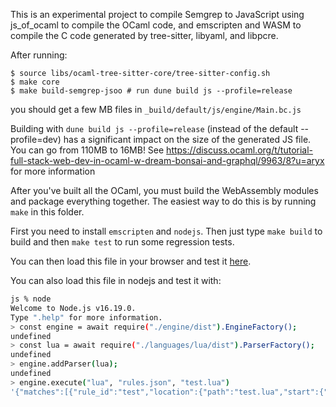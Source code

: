 This is an experimental project to compile Semgrep to JavaScript
using js_of_ocaml to compile the OCaml code, and emscripten and WASM to
compile the C code generated by tree-sitter, libyaml, and libpcre.

After running:

```
$ source libs/ocaml-tree-sitter-core/tree-sitter-config.sh
$ make core
$ make build-semgrep-jsoo # run dune build js --profile=release
```

you should get a few MB files in `_build/default/js/engine/Main.bc.js`

Building with `dune build js --profile=release` (instead of the default --profile=dev)
has a significant impact on the size of the generated JS file. You can go
from 110MB to 16MB!
See https://discuss.ocaml.org/t/tutorial-full-stack-web-dev-in-ocaml-w-dream-bonsai-and-graphql/9963/8?u=aryx for more information

After you've built all the OCaml, you must build the WebAssembly modules and package
everything together. The easiest way to do this is by running `make` in this folder.

First you need to install `emscripten` and `nodejs`. Then just type `make build`
to build and then `make test` to run some regression tests.

You can then load this file in your browser and test it [here](examples/index.html).

You can also load this file in nodejs and test it with:

```bash
js % node
Welcome to Node.js v16.19.0.
Type ".help" for more information.
> const engine = await require("./engine/dist").EngineFactory();
undefined
> const lua = await require("./languages/lua/dist").ParserFactory();
undefined
> engine.addParser(lua);
undefined
> engine.execute("lua", "rules.json", "test.lua")
'{"matches":[{"rule_id":"test","location":{"path":"test.lua","start":{"line":1,"col":1,"offset":0},"end":{"line":1,"col":10,"offset":9}},"extra":{"message":"test","metavars":{"$X":{"start":{"line":1,"col":7,"offset":6},"end":{"line":1,"col":9,"offset":8},"abstract_content":"42"}},"engine_kind":"OSS"}}],"errors":[],"stats":{"okfiles":1,"errorfiles":0},"rules_by_engine":[["test","OSS"]],"engine_requested":"OSS"}'
```
